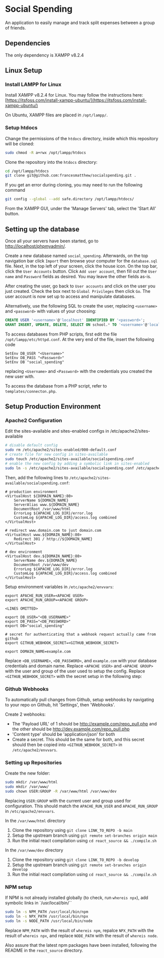 # Social Spending

An application to easily manage and track split expenses between a group of friends.

## Dependencies

The only dependency is XAMPP v8.2.4

## Linux Setup

### Install LAMPP for Linux

Install XAMPP v8.2.4 for Linux. You may follow the instructions here: [https://itsfoss.com/install-xampp-ubuntu/](https://itsfoss.com/install-xampp-ubuntu/)

On Ubuntu, XAMPP files are placed in `/opt/lampp/`.

### Setup htdocs

Change the permissions of the `htdocs` directory, inside which this repository will be cloned:

``` bash
sudo chmod -R a+rwx /opt/lampp/htdocs
```

Clone the repository into the `htdocs` directory:

```bash
cd /opt/lampp/htdocs
git clone git@github.com:francesmatthew/socialspending.git .
```

If you get an error during cloning, you may need to run the following command

```bash
git config --global --add safe.directory /opt/lampp/htdocs/
```

From the XAMPP GUI, under the 'Manage Servers' tab, select the 'Start All' button.

## Setting up the database

Once all your servers have been started, go to [http://localhost/phpmyadmin/](http://localhost/phpmyadmin/).

Create a new database named `social_spending`.
Afterwards, on the top navigation bar click `Import` then browse your computer for the `database.sql` file.
Next, in the top left of your screen, click the house icon. On the top bar, click the `User Accounts` button.
Click `Add user account`, then fill out the `User name` and `Password` fields as desired.
You may leave the other fields as-is.

After creating the user, go back to `User accounts` and click on the user you just created.
Check the box next to `Global Privileges` then click `Go`.
The user account is now set up to access and manipulate databases.

Alternatively, use the following SQL to create the user, replacing `<username>` and `<password>` with values of your choosing:
```sql
CREATE USER '<username>'@'localhost' IDENTIFIED BY '<password>';
GRANT INSERT, UPDATE, DELETE, SELECT ON school.* TO '<username>'@'localhost';
```

To access databases from PHP scripts, first edit the file `/opt/lampp/etc/httpd.conf`.
At the very end of the file, insert the following code

```
SetEnv DB_USER "<Username>"
SetEnv DB_PASS "<Password>"
SetEnv DB "social_spending"
```

replacing `<Username>` and `<Password>` with the credentials you created the new user with.

To access the database from a PHP script, refer to `templates/connecton.php`.

## Setup Production Environment

### Apache2 Configuration

Edit the sites-available and sites-enabled configs in /etc/apache2/sites-available
```sh
# disable default config
sudo rm /etc/apache2/sites-enabled/000-default.conf
# create file for new config in sites-available
sudo touch /etc/apache2/sites-available/socialspending.conf
# enable the new config by adding a symbolic link in sites-enabled
sudo ln -s /etc/apache2/sites-available/socialspending.conf /etc/apache2/sites-enabled/socialspending.conf
```

Then, add the following lines to `/etc/apache2/sites-available/socialspending.conf`:

```
# production environment
<VirtualHost ${DOMAIN_NAME}:80>
	ServerName ${DOMAIN_NAME}
	ServerAlias www.${DOMAIN_NAME}
	DocumentRoot /var/www/html
	ErrorLog ${APACHE_LOG_DIR}/error.log
	CustomLog ${APACHE_LOG_DIR}/access.log combined
</VirtualHost>

# redirect www.domain.com to just domain.com
<VirtualHost www.${DOMAIN_NAME}:80>
	Redirect 301 / http://${DOMAIN_NAME}
</VirtualHost>

# dev environment
<VirtualHost dev.${DOMAIN_NAME}:80>
	ServerName dev.${DOMAIN_NAME}
	DocumentRoot /var/www/dev
	ErrorLog ${APACHE_LOG_DIR}/error.log
	CustomLog ${APACHE_LOG_DIR}/access.log combined
</VirtualHost>
```

Setup environment variables in `/etc/apache2/envvars`:

```
export APACHE_RUN_USER=<APACHE USER>
export APACHE_RUN_GROUP=<APACHE GROUP>

<LINES OMITTED>

export DB_USER="<DB_USERNAME>"
export DB_PASS="<DB_PASSWORD>"
export DB="social_spending"

# secret for authenticating that a webhook request actually came from github
export GITHUB_WEBHOOK_SECRET=<GITHUB_WEBHOOK_SECRET>

export DOMAIN_NAME=example.com
```

Replace `<DB_USERNAME>`, `<DB_PASSWORD>`, and `example.com` with your database credentials and domain name. Replace `<APACHE USER>` and `<APACHE GROUP>` with the user and group of the user used to setup the config. Replace `<GITHUB_WEBHOOK_SECRET>` with the secret setup in the following step:

### Github Webhooks

To automatically pull changes from Github, setup webhooks by navigating to your repo on Github, hit 'Settings', then 'Webhooks'.

Create 2 webhooks:
* The 'Payload URL' of 1 should be http://example.com/repo_pull.php and the other should be http://dev.example.com/repo_pull.php
* 'Content type' should be 'application/json' for both
* Create a secret. This should be the same for both, and this secret should then be copied into `<GITHUB_WEBHOOK_SECRET>` in `/etc/apache2/envvars`.

### Setting up Repositories

Create the new folder:

```sh
sudo mkdir /var/www/html
sudo mkdir /var/www/
sudo chown USER:GROUP -R /var/www/html /var/www/dev
```

Replacing `USER:GROUP` with the current user and group used for configuration. This should match the `APACHE_RUN_USER` and `APACHE_RUN_GROUP` in `/etc/apache2/envvars`.

In the `/var/www/html` directory
1. Clone the repository using `git clone LINK_TO_REPO -b main`
2. Setup the upstream branch using `git remote set-branches origin main`
3. Run the initial react compilation using `cd react_source && ./compile.sh`

In the `/var/www/dev` directory
1. Clone the repository using `git clone LINK_TO_REPO -b develop`
2. Setup the upstream branch using `git remote set-branches origin develop`
3. Run the initial react compilation using `cd react_source && ./compile.sh`

### NPM setup

If NPM is not already installed globally (to check, run `whereis npx`), add symbolic links in `/usr/local/bin/``

```sh
sudo ln -s NPM_PATH /usr/local/bin/npm
sudo ln -s NPX_PATH /usr/local/bin/npx
sudo ln -s NODE_PATH /usr/local/bin/node
```

Replace `NPM_PATH` with the result of `whereis npm`, repalce `NPX_PATH` with the result of `whereis npx`, and replace `NODE_PATH` with the result of `whereis node`.

Also assure that the latest npm packages have been installed, following the README in the `react_source` directory.
